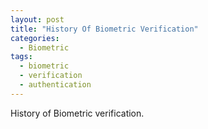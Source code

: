 ```yaml
---
layout: post
title: "History Of Biometric Verification"
categories:
  - Biometric
tags:
  - biometric
  - verification
  - authentication
---
```



History of Biometric verification.

